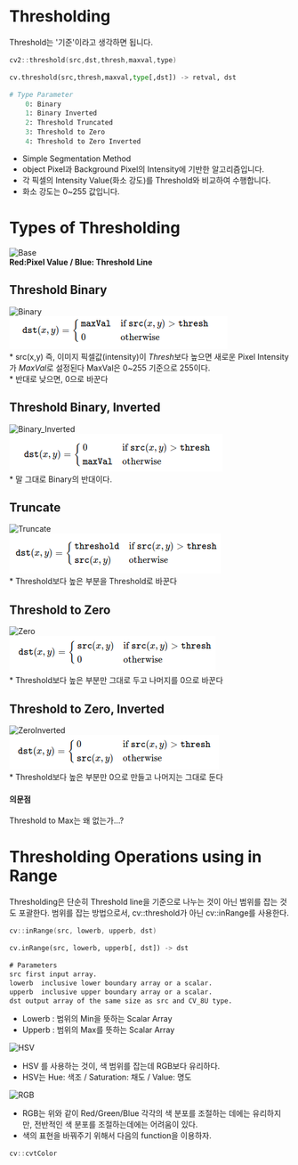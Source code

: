 # Thresholding
Threshold는 '기준'이라고 생각하면 됩니다.   

```cpp
cv2::threshold(src,dst,thresh,maxval,type)
```
```python
cv.threshold(src,thresh,maxval,type[,dst]) -> retval, dst
```
```python
# Type Parameter
	0: Binary
	1: Binary Inverted
	2: Threshold Truncated
	3: Threshold to Zero
	4: Threshold to Zero Inverted
```

* Simple Segmentation Method   
* object Pixel과 Background Pixel의 Intensity에 기반한 알고리즘입니다.   
* 각 픽셀의 Intensity Value(화소 강도)를 Threshold와 비교하여 수행합니다.   
* 화소 강도는 0~255 값입니다.   

# Types of Thresholding

![Base](https://docs.opencv.org/3.4/Threshold_Tutorial_Theory_Base_Figure.png)   
	**Red:Pixel Value / Blue: Threshold Line**   

## Threshold Binary

![Binary](https://docs.opencv.org/3.4/Threshold_Tutorial_Theory_Binary.png)   
![binary2](https://github.com/saturnone1/OpenCV_study/blob/244e4d845e6cdb6d687dfa9612342134f24d33cf/ImageProcessing/image/Threshold_Binary.png)   
	* src(x,y) 즉, 이미지 픽셀값(intensity)이 *Thresh*보다 높으면 새로운 Pixel Intensity가 *MaxVal*로 설정된다 MaxVal은 0~255 기준으로 255이다.   
	* 반대로 낮으면, 0으로 바꾼다   

## Threshold Binary, Inverted

![Binary_Inverted](https://docs.opencv.org/3.4/Threshold_Tutorial_Theory_Binary_Inverted.png)   
![binarayInverted](https://github.com/saturnone1/OpenCV_study/blob/244e4d845e6cdb6d687dfa9612342134f24d33cf/ImageProcessing/image/Threshold_binary_Inverted.png)   
	* 말 그대로 Binary의 반대이다.

## Truncate

![Truncate](https://docs.opencv.org/3.4/Threshold_Tutorial_Theory_Truncate.png)   
![Truncate2](https://github.com/saturnone1/OpenCV_study/blob/244e4d845e6cdb6d687dfa9612342134f24d33cf/ImageProcessing/image/Threshold_Truncate.png)   
	* Threshold보다 높은 부분을 Threshold로 바꾼다

## Threshold to Zero

![Zero](https://docs.opencv.org/3.4/Threshold_Tutorial_Theory_Zero.png)   
![zero](https://github.com/saturnone1/OpenCV_study/blob/244e4d845e6cdb6d687dfa9612342134f24d33cf/ImageProcessing/image/Threshold_zero.png)   
	* Threshold보다 높은 부분만 그대로 두고 나머지를 0으로 바꾼다

## Threshold to Zero, Inverted

![ZeroInverted](https://docs.opencv.org/3.4/Threshold_Tutorial_Theory_Zero_Inverted.png)   
![zeroinverted](https://github.com/saturnone1/OpenCV_study/blob/244e4d845e6cdb6d687dfa9612342134f24d33cf/ImageProcessing/image/Threshold_Zero_Inverted.png)   
	* Threshold보다 높은 부분만 0으로 만들고 나머지는 그대로 둔다

#### 의문점

Threshold to Max는 왜 없는가...?   

# Thresholding Operations using in Range   
Thresholding은 단순히 Threshold line을 기준으로 나누는 것이 아닌 범위를 잡는 것도 포괄한다.
범위를 잡는 방법으로서, cv::threshold가 아닌 cv::inRange를 사용한다.   

```cpp
cv::inRange(src, lowerb, upperb, dst)
```
```python
cv.inRange(src, lowerb, upperb[, dst]) -> dst
```
```
# Parameters
src	first input array.
lowerb	inclusive lower boundary array or a scalar.
upperb	inclusive upper boundary array or a scalar.
dst	output array of the same size as src and CV_8U type.
```
* Lowerb : 범위의 Min을 뜻하는 Scalar Array
* Upperb : 범위의 Max를 뜻하는 Scalar Array

![HSV](https://docs.opencv.org/3.4/Threshold_inRange_HSV_colorspace.jpg)   

* HSV 를 사용하는 것이, 색 범위를 잡는데 RGB보다 유리하다.   
* HSV는 Hue: 색조 / Saturation: 채도 / Value: 명도   

![RGB](https://docs.opencv.org/3.4/Threshold_inRange_RGB_colorspace.jpg)   

* RGB는 위와 같이 Red/Green/Blue 각각의 색 분포를 조절하는 데에는 유리하지만, 전반적인 색 분포를 조절하는데에는 어려움이 있다.   
* 색의 표현을 바꿔주기 위해서 다음의 function을 이용하자.   
```cpp
cv::cvtColor
```




